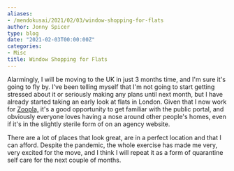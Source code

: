 ```yaml
---
aliases:
- /mendokusai/2021/02/03/window-shopping-for-flats
author: Jonny Spicer
type: blog
date: "2021-02-03T00:00:00Z"
categories:
- Misc
title: Window Shopping for Flats
---
```

Alarmingly, I will be moving to the UK in just 3 months time, and I'm sure it's going to fly by. I've been telling myself that I'm not going to start getting stressed about it or
seriously making any plans until next month, but I have already started taking an early look at flats in London. Given that I now work for [Zoopla,](https://zoopla.co.uk) it's a good opportunity to get familiar with the public portal, and obviously everyone loves having a nose around other people's homes, even if it's in the
slightly sterile form of on an agency website.

There are a lot of places that look great, are in a perfect location and that I can afford. Despite the pandemic, the whole exercise has made me very, very excited for the move, and I
think I will repeat it as a form of quarantine self care for the next couple of months.
